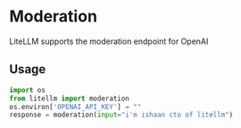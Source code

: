 # Moderation
LiteLLM supports the moderation endpoint for OpenAI

## Usage
```python
import os
from litellm import moderation
os.environ['OPENAI_API_KEY'] = ""
response = moderation(input="i'm ishaan cto of litellm")   
```
